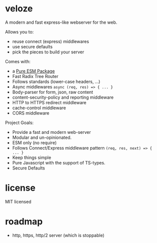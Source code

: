 # veloze

A modern and fast express-like webserver for the web.

Allows you to:
- reuse connect (express) middlewares
- use secure defaults
- pick the pieces to build your server 

Comes with:
- a [Pure ESM Package](https://gist.github.com/sindresorhus/a39789f98801d908bbc7ff3ecc99d99c)
- Fast Radix Tree Router
- Follows standards (lower-case headers, ...)
- Async middlewares `async (req, res) => { ... }`
- Body-parser for form, json, raw content
- content-security-policy and reporting middleware
- HTTP to HTTPS redirect middleware
- cache-control middleware
- CORS middleware

Project Goals:
- Provide a fast and modern web-server
- Modular and un-opinionated.
- ESM only (no require)
- Follows Connect/Express middleware pattern `(req, res, next) => { ... }`
- Keep things simple
- Pure Javascript with the support of TS-types.
- Secure Defaults

# license

MIT licensed

# roadmap

- http, https, http/2 server (which is stoppable)
